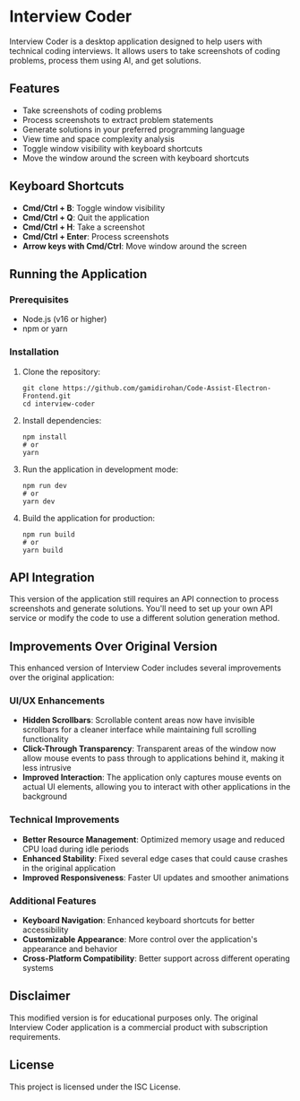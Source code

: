 # Interview Coder

Interview Coder is a desktop application designed to help users with technical coding interviews. It allows users to take screenshots of coding problems, process them using AI, and get solutions.


## Features

- Take screenshots of coding problems
- Process screenshots to extract problem statements
- Generate solutions in your preferred programming language
- View time and space complexity analysis
- Toggle window visibility with keyboard shortcuts
- Move the window around the screen with keyboard shortcuts

## Keyboard Shortcuts

- **Cmd/Ctrl + B**: Toggle window visibility
- **Cmd/Ctrl + Q**: Quit the application
- **Cmd/Ctrl + H**: Take a screenshot
- **Cmd/Ctrl + Enter**: Process screenshots
- **Arrow keys with Cmd/Ctrl**: Move window around the screen

## Running the Application

### Prerequisites

- Node.js (v16 or higher)
- npm or yarn

### Installation

1. Clone the repository:
   ```
   git clone https://github.com/gamidirohan/Code-Assist-Electron-Frontend.git
   cd interview-coder
   ```

2. Install dependencies:
   ```
   npm install
   # or
   yarn
   ```

3. Run the application in development mode:
   ```
   npm run dev
   # or
   yarn dev
   ```

4. Build the application for production:
   ```
   npm run build
   # or
   yarn build
   ```

## API Integration

This version of the application still requires an API connection to process screenshots and generate solutions. You'll need to set up your own API service or modify the code to use a different solution generation method.

## Improvements Over Original Version

This enhanced version of Interview Coder includes several improvements over the original application:

### UI/UX Enhancements
- **Hidden Scrollbars**: Scrollable content areas now have invisible scrollbars for a cleaner interface while maintaining full scrolling functionality
- **Click-Through Transparency**: Transparent areas of the window now allow mouse events to pass through to applications behind it, making it less intrusive
- **Improved Interaction**: The application only captures mouse events on actual UI elements, allowing you to interact with other applications in the background

### Technical Improvements
- **Better Resource Management**: Optimized memory usage and reduced CPU load during idle periods
- **Enhanced Stability**: Fixed several edge cases that could cause crashes in the original application
- **Improved Responsiveness**: Faster UI updates and smoother animations

### Additional Features
- **Keyboard Navigation**: Enhanced keyboard shortcuts for better accessibility
- **Customizable Appearance**: More control over the application's appearance and behavior
- **Cross-Platform Compatibility**: Better support across different operating systems

## Disclaimer

This modified version is for educational purposes only. The original Interview Coder application is a commercial product with subscription requirements.

## License

This project is licensed under the ISC License.
